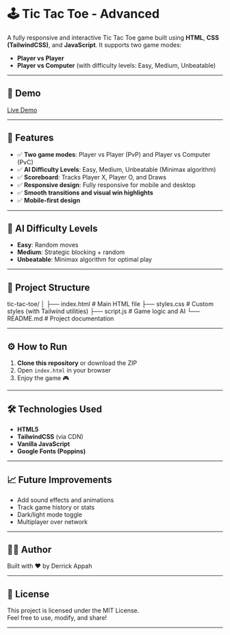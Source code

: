 

# 🕹️ Tic Tac Toe - Advanced

A fully responsive and interactive Tic Tac Toe game built using **HTML**, **CSS (TailwindCSS)**, and **JavaScript**. It supports two game modes:
- **Player vs Player**
- **Player vs Computer** (with difficulty levels: Easy, Medium, Unbeatable)

---

## 📸 Demo

[Live Demo](https://derrickappah.github.io/Tic-tac-toe/)  


---

## 🚀 Features

- ✅ **Two game modes**: Player vs Player (PvP) and Player vs Computer (PvC)
- ✅ **AI Difficulty Levels**: Easy, Medium, Unbeatable (Minimax algorithm)
- ✅ **Scoreboard**: Tracks Player X, Player O, and Draws
- ✅ **Responsive design**: Fully responsive for mobile and desktop
- ✅ **Smooth transitions and visual win highlights**
- ✅ **Mobile-first design**

---

## 🧠 AI Difficulty Levels

- **Easy**: Random moves
- **Medium**: Strategic blocking + random
- **Unbeatable**: Minimax algorithm for optimal play

---

## 📂 Project Structure

tic-tac-toe/ │ ├── index.html          # Main HTML file ├── styles.css          # Custom styles (with Tailwind utilities) ├── script.js           # Game logic and AI └── README.md           # Project documentation

---

## ⚙️ How to Run

1. **Clone this repository** or download the ZIP  
2. Open `index.html` in your browser  
3. Enjoy the game 🎮

---

## 🛠️ Technologies Used

- **HTML5**
- **TailwindCSS** (via CDN)
- **Vanilla JavaScript**
- **Google Fonts (Poppins)**

---

## 📈 Future Improvements

- Add sound effects and animations  
- Track game history or stats  
- Dark/light mode toggle  
- Multiplayer over network  

---

## 👨‍💻 Author

Built with ❤️ by Derrick Appah

---

## 📜 License

This project is licensed under the MIT License.  
Feel free to use, modify, and share!


---


